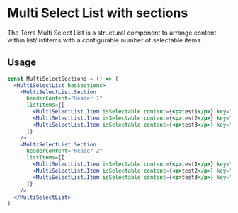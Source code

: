 # Multi Select List with sections

The Terra Multi Select List is a structural component to arrange content within list/listitems with a configurable number of selectable items.

## Usage

```jsx
const MultiSelectSections = () => (
  <MultiSelectList hasSections>
    <MultiSelectList.Section
      headerContent="Header 1"
      listItems={[
        <MultiSelectList.Item isSelectable content={<p>test1</p>} key="123" />,
        <MultiSelectList.Item isSelectable content={<p>test2</p>} key="124" />,
        <MultiSelectList.Item isSelectable content={<p>test3</p>} key="125" />,
      ]}
    />
    <MultiSelectList.Section
      headerContent="Header 2"
      listItems={[
        <MultiSelectList.Item isSelectable content={<p>test1</p>} key="126" />,
        <MultiSelectList.Item isSelectable content={<p>test2</p>} key="127" />,
        <MultiSelectList.Item isSelectable content={<p>test3</p>} key="128" />,
      ]}
    />
  </MultiSelectList>
)
```
